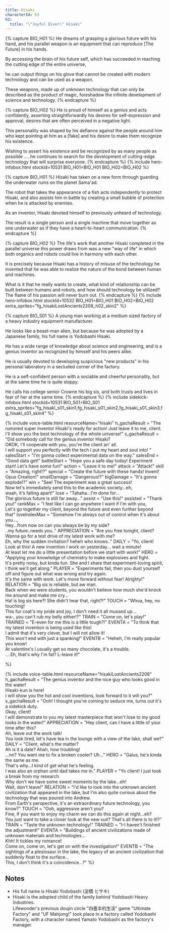 ```yaml
---
title: Hisaki
characterId: 53
h2:
  title: "\"Joyful Diver\" Hisaki"
---
```


{% capture BIO_H01 %}
He dreams of grasping a glorious future with his hand, and his parallel weapon is an equipment that can reproduce \[The Future\] in his hands.

By accessing the brain of his future self, which has succeeded in reaching the cutting edge of the entire universe, 

he can output things on his glove that cannot be created with modern technology and can be used as a weapon.

These weapons, made up of unknown technology that can only be described as the product of magic, foreshadow the infinite development of science and technology.
{% endcapture %}

{% capture BIO_H02 %}
He is proud of himself as a genius and acts confidently, asserting straightforwardly his desires for self-expression and approval, desires that are often perceived in a negative light.

This personality was shaped by his defiance against the people around him who kept pointing at him as a \[fake\] and his desire to make them recognize his existence.

Wishing to assert his existence and be recognized by as many people as possible .....he continues to search for the development of cutting-edge technology that will surprise everyone.
{% endcapture %}
{% include hero-infobox.html stockId=10531 BIO_H01=BIO_H01 BIO_H02=BIO_H02 %}

{% capture BIO_H01 %}
Hisaki has taken on a new form through guarding the underwater ruins on the planet Sama'ad.

The robot that takes the appearance of a fish acts independently to protect Hisaki, and also assists him in battle by creating a small bubble of protection when he is attacked by enemies. 

As an inventor, Hisaki devoted himself to previously unheard of technology. 

The result is a single person and a single machine that move together as one underwater as if they have a heart-to-heart communication.
{% endcapture %}

{% capture BIO_H02 %}
The life's work that another Hisaki completed in the parallel universe this power draws from was a new "way of life" in which both organics and robots could live in harmony with each other. 

It is precisely because Hisaki has a history of misuse of the technology he invented that he was able to realize the nature of the bond between human and machines. 

What is it that he really wants to create, what kind of relationship can be built between humans and robots, and how should technology be utilized? The flame of his passion will never burn out.
{% endcapture %}
{% include hero-infobox.html stockId=10532 BIO_H01=BIO_H01 BIO_H02=BIO_H02 extra_sprites="fg_hisakiLostAncients2208_h02_skin2" %}

{% capture BIO_S01 %}
A young man working at a medium sized factory of a heavy industry equipment manufacturer.

He looks like a beast-man alien, but because he was adopted by a Japanese family, his full name is Yodobashi Hisaki.

He has a wide range of knowledge about science and engineering, and is a genius inventor as recognized by himself and his peers alike.

He is usually devoted to developing suspicious "new products" in his personal laboratory in a secluded corner of the factory.

He is a self-confident person with a sociable and cheerful personality, but at the same time he is quite sloppy.

He calls his college senior Crowne his big sis, and both trusts and lives in fear of her at the same time.
{% endcapture %}
{% include sidekick-infobox.html stockId=10531 BIO_S01=BIO_S01 extra_sprites="fg_hisaki_s01_skin1,fg_hisaki_s01_skin2,fg_hisaki_s01_skin3,fg_hisaki_s01_skin4" %}

{% include voice-table.html resourceName="hisaki"
h_gachaResult = "The rumored super inventor Hisaki's ready for action! Just leave it to me, client.<br>I'll show you the best technology of the whole universe!"
s_gachaResult = "Did somebody call for the genius inventor Hisaki?<br>OKOK, I'll cooperate with you, you're the client an' all.<br>I will support you perfectly with the tech I put my heart and soul into! "
salesStart = "I'm gonna collect experimental data on the way."
salesEnd = "Good data get!"
battleStart = "Hope you a safe day today! Experiment start! Let's have some fun!"
action = "Leave it to me!"
attack = "Attack!"
skill = "Amazing, right!?"
special = "Create the future with these hands! Invent! Opus Creation!"
smallDamage = "Dangerous!?"
bigDamage = "It's gonna explode!?"
win = "See! The experiment was a great success!<br>Now let's immediately send this to the academic society…eh,<br>waah, it's falling apart!"
lose = "Tahaha…I'm done for…<br>The glorious future is still far away…"
assist = "Use this!"
assisted = "Thank you!"
rankMax = "I feel like I can go anywhere I want if I'm with you,<br>Let's go together my client, beyond the future and even further beyond that"
loveIndexMax = "Somehow I'm always out of control when it's about you...,<br>Hey...from now on can you always be by my side?<br>..my future..needs you.."
APPRECIATION = "Are you free tonight, client? Wanna go for a test drive of my latest work with me?<br>Eh, why the sudden invitation? heheh who knows.."
DAILY = "Yo,  client!  Look at this! A new invention I work on yesterday... wait a minute!<br>At least let me do a little presentation before we start with work!"
HERO = "Applying your knowledge of chemistry to make explosives and fight.<br>It's pretty noisy, but kinda fun. She and I share that experiment-loving spirit,  I think we'll get along."
PLAYER = "Experiments fail, then you dust yourself off and figure out what was wrong and try again.<br>It's the same with work. Let's move forward without fear!  Alrighty!"
RELATION = "Big sis is reliable, but aw man.<br>Back when we were students, you wouldn't believe how much she'd knock me around and make me cry...<br>Ha! is big sis here?! She didn't hear that, right?!"
TOUCH = "Whoa, hey, no touching! <br>This fur coat's my pride and joy, I don't need it all mussed up...<br>wa-, you can't rub my belly either!?"
TRAIN = "Come on, let's play!"
TRAINED = "E-even for me this is a little tough?!"
EVENTA = "To think that my latest invention is being used like this!<br>I admit that it's very clever, but I will not allow it!<br>This won't end with just a spanking!"
EVENTB = "Heheh, I'm really popular you know!<br>At valentine's I usually get so many chocolate, it's a trouble.<br>….Eh, that's why I'm fat? L-leave it!"

%}

{% include voice-table.html resourceName="hisakiLostAncients2208" 
h_gachaResult = "The genius inventor and the nice guy who looks good in the water!<br>Hisaki-kun is here!<br>I will show you the hot and cool inventions, look forward to it will you?"
s_gachaResult = "Ooh! I thought you're coming to seduce me, turns out it's a sidekick duty.<br>Okay, client!<br>I will demonstrate to you my latest masterpiece that won't lose to my good looks in the water!"
APPRECIATION = "Hey client, can I have a little of your time after this?<br>Ah, leave out the work talk!<br>You look tired, let's have tea in the lounge with a view of the lake, shall we?"
DAILY = "Client, what's the matter?<br>Ah is it a date? Ahah, how troubling!<br>…nn? You want me to fix a broken cooler? Uh…"
HERO = "Gaius, he's kinda the same as me.<br>That's why…I kind of get what he's feeling.<br>I was also an orphan until dad takes me in."
PLAYER = "Yo client! I just took a break from my research.<br>Why don't we have some sweet moments by the lake…eh!<br>Wait, don't leave!"
RELATION = "I'd like to look into the unknown ancient civilization that appeared in the lake, but I'm also quite curious about the technology that was poured into Andrew.<br>From Earth's perspective, it's an extraordinary future technology, you know?"
TOUCH = "Ooh, aggressive aren't you?<br>Fine, if you want to enjoy my charm we can do this again at night…eh?<br>You just want to take a closer look at the new suit? That's all there is to it!?"
TRAIN = "Taste the unknown technology!"
TRAINED = "I-I haven't finished the adjustment!"
EVENTA = "Buildings of ancient civilizations made of unknown materials and technologies...<br>Khh! It tickles my romance!<br>Come on, come on, let's get on with the investigation!"
EVENTB = "The sightings of a plesiosaur in the lake, the legacy of an ancient civilization that suddenly float to the surface…<br>This, I don't think it's a coincidence…?"
%}

## Notes

- His full name is Hisaki Yodobashi (淀橋 ヒサキ)
- Hisaki is the adopted child of the family behind Yodobashi Heavy Industries.<br>Lifewonder's previous doujin circle "四畳半的生活" game "Ultimate Factory" and  "UF Mahjong!" took place in a factory called Yodobashi Factory, with a character named Yamato Yodobashi as the factory's manager.
